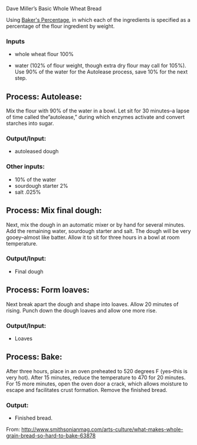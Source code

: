 Dave Miller’s Basic Whole Wheat Bread

Using [Baker's Percentage](https://en.wikipedia.org/wiki/Baker_percentage), in which each of the ingredients is specified as a percentage of the flour ingredient by weight.

### Inputs

* whole wheat flour 100%

* water (102% of flour weight, though extra dry flour may call for 105%). Use 90% of the water for the Autolease process, save 10% for the next step.

## Process: Autolease:

Mix the flour with 90% of the water in a bowl. Let sit for 30 minutes–a lapse of time called the”autolease,” during which enzymes activate and convert starches into sugar.

### Output/Input:

* autoleased dough

### Other inputs:

* 10% of the water
* sourdough starter 2%
* salt .025%

## Process: Mix final dough:

Next, mix the dough in an automatic mixer or by hand for several minutes. Add the remaining water, sourdough starter and salt. The dough will be very gooey–almost like batter. Allow it to sit for three hours in a bowl at room temperature.

### Output/Input:

 * Final dough

## Process: Form loaves:

Next break apart the dough and shape into loaves. Allow 20 minutes of rising. Punch down the dough loaves and allow one more rise. 

### Output/Input: 

* Loaves

 ## Process: Bake:

After three hours, place in an oven preheated to 520 degrees F (yes–this is very hot). After 15 minutes, reduce the temperature to 470 for 20 minutes. For 15 more minutes, open the oven door a crack, which allows moisture to escape and facilitates crust formation. Remove the finished bread.

### Output: 

* Finished bread.

From: http://www.smithsonianmag.com/arts-culture/what-makes-whole-grain-bread-so-hard-to-bake-63878
